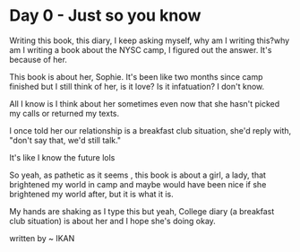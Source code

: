 # Day 0 - Just so you know

Writing this book, this diary, I keep asking myself, why am I writing this?why am I writing a book about the NYSC camp, I figured out the answer. It's because of her.

This book is about her, Sophie. It's been like two months since camp finished but I still think of her, is it love? Is it infatuation? I don't know.

All I know is I think about her sometimes even now that she hasn't picked my calls or returned my texts.

I once told her our relationship is a breakfast club situation, she'd reply with, "don't say that, we'd still talk."

It's like I know the future lols

So yeah, as pathetic as it seems , this book is about a girl, a lady, that brightened my world in camp and maybe would have been nice if she brightened my world after, but it is what it is.

My hands are shaking as I type this but yeah, College diary (a breakfast club situation) is about her and I hope she's doing okay.

written by ~ IKAN
